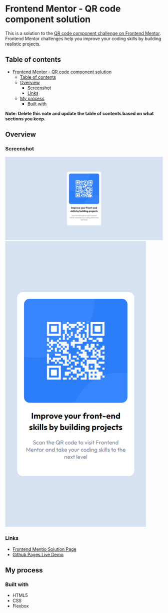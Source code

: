 # Frontend Mentor - QR code component solution

This is a solution to the [QR code component challenge on Frontend Mentor](https://www.frontendmentor.io/challenges/qr-code-component-iux_sIO_H). Frontend Mentor challenges help you improve your coding skills by building realistic projects. 

## Table of contents

- [Frontend Mentor - QR code component solution](#frontend-mentor---qr-code-component-solution)
  - [Table of contents](#table-of-contents)
  - [Overview](#overview)
    - [Screenshot](#screenshot)
    - [Links](#links)
  - [My process](#my-process)
    - [Built with](#built-with)

**Note: Delete this note and update the table of contents based on what sections you keep.**

## Overview

### Screenshot

![Desktop Design](./1440p-wide.png)
![Mobile Design](./375p-wide.png)

### Links

- [Frontend Mentio Solution Page](https://www.frontendmentor.io/solutions/qr-code-component-used-html-and-css-VIBwLe9Ec)
- [Github Pages Live Demo](https://jorgemunozcerda.github.io/qr-code-component/)

## My process

### Built with

- HTML5 
- CSS
- Flexbox